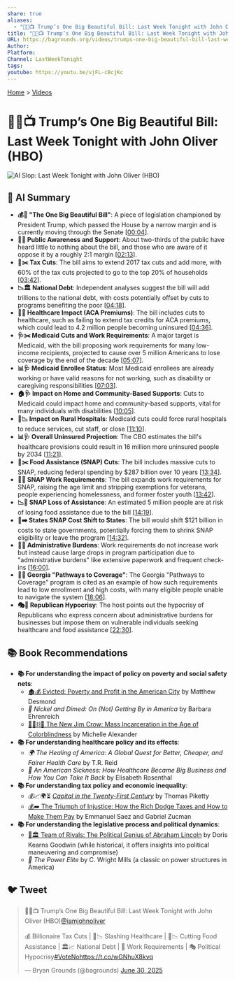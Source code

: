 ```yaml
---
share: true
aliases:
  - "🤡💵📺 Trump’s One Big Beautiful Bill: Last Week Tonight with John Oliver (HBO)"
title: "🤡💵📺 Trump’s One Big Beautiful Bill: Last Week Tonight with John Oliver (HBO)"
URL: https://bagrounds.org/videos/trumps-one-big-beautiful-bill-last-week-tonight-with-john-oliver-hbo
Author:
Platform:
Channel: LastWeekTonight
tags:
youtube: https://youtu.be/vjFL-cBcjKc
---
```

[Home](../index.md) > [Videos](./index.md)  
# 🤡💵📺 Trump’s One Big Beautiful Bill: Last Week Tonight with John Oliver (HBO)  
![AI Slop: Last Week Tonight with John Oliver (HBO)](https://youtu.be/vjFL-cBcjKc)  
  
## 🤖 AI Summary  
* **💰📜 "The One Big Beautiful Bill"**: A piece of legislation championed by President Trump, which passed the House by a narrow margin and is currently moving through the Senate \[[00:04](http://www.youtube.com/watch?v=vjFL-cBcjKc&t=4)\].  
* **📢👥 Public Awareness and Support**: About two-thirds of the public have heard little to nothing about the bill, and those who are aware of it oppose it by a roughly 2:1 margin \[[02:13](http://www.youtube.com/watch?v=vjFL-cBcjKc&t=133)\].  
* **💸✂️ Tax Cuts**: The bill aims to extend 2017 tax cuts and add more, with 60% of the tax cuts projected to go to the top 20% of households \[[03:42](http://www.youtube.com/watch?v=vjFL-cBcjKc&t=222)\].  
* **📉🏛️ National Debt**: Independent analyses suggest the bill will add trillions to the national debt, with costs potentially offset by cuts to programs benefiting the poor \[[04:18](http://www.youtube.com/watch?v=vjFL-cBcjKc&t=258)\].  
* **🏥💔 Healthcare Impact (ACA Premiums)**: The bill includes cuts to healthcare, such as failing to extend tax credits for ACA premiums, which could lead to 4.2 million people becoming uninsured \[[04:36](http://www.youtube.com/watch?v=vjFL-cBcjKc&t=276)\].  
* **🩺✂️ Medicaid Cuts and Work Requirements**: A major target is Medicaid, with the bill proposing work requirements for many low-income recipients, projected to cause over 5 million Americans to lose coverage by the end of the decade \[[05:07](http://www.youtube.com/watch?v=vjFL-cBcjKc&t=307)\].  
* **📊🩺 Medicaid Enrollee Status**: Most Medicaid enrollees are already working or have valid reasons for not working, such as disability or caregiving responsibilities \[[07:03](http://www.youtube.com/watch?v=vjFL-cBcjKc&t=423)\].  
* **🏠🩺 Impact on Home and Community-Based Supports**: Cuts to Medicaid could impact home and community-based supports, vital for many individuals with disabilities \[[10:05](http://www.youtube.com/watch?v=vjFL-cBcjKc&t=605)\].  
* **🏥📉 Impact on Rural Hospitals**: Medicaid cuts could force rural hospitals to reduce services, cut staff, or close \[[11:10](http://www.youtube.com/watch?v=vjFL-cBcjKc&t=670)\].  
* **📊🩺 Overall Uninsured Projection**: The CBO estimates the bill's healthcare provisions could result in 16 million more uninsured people by 2034 \[[11:21](http://www.youtube.com/watch?v=vjFL-cBcjKc&t=681)\].  
* **🍎✂️ Food Assistance (SNAP) Cuts**: The bill includes massive cuts to SNAP, reducing federal spending by $287 billion over 10 years \[[13:34](http://www.youtube.com/watch?v=vjFL-cBcjKc&t=814)\].  
* **💼🍎 SNAP Work Requirements**: The bill expands work requirements for SNAP, raising the age limit and stripping exemptions for veterans, people experiencing homelessness, and former foster youth \[[13:42](http://www.youtube.com/watch?v=vjFL-cBcjKc&t=822)\].  
* **📉🍎 SNAP Loss of Assistance**: An estimated 5 million people are at risk of losing food assistance due to the bill \[[14:19](http://www.youtube.com/watch?v=vjFL-cBcjKc&t=859)\].  
* **🍎➡️ States SNAP Cost Shift to States**: The bill would shift $121 billion in costs to state governments, potentially forcing them to shrink SNAP eligibility or leave the program \[[14:32](http://www.youtube.com/watch?v=vjFL-cBcjKc&t=872)\].  
* **📝💼 Administrative Burdens**: Work requirements do not increase work but instead cause large drops in program participation due to "administrative burdens" like extensive paperwork and frequent check-ins \[[16:00](http://www.youtube.com/watch?v=vjFL-cBcjKc&t=960)\].  
* **📍💼 Georgia "Pathways to Coverage"**: The Georgia "Pathways to Coverage" program is cited as an example of how such requirements lead to low enrollment and high costs, with many eligible people unable to navigate the system \[[18:06](http://www.youtube.com/watch?v=vjFL-cBcjKc&t=1086)\].  
* **🎭🤔 Republican Hypocrisy**: The host points out the hypocrisy of Republicans who express concern about administrative burdens for businesses but impose them on vulnerable individuals seeking healthcare and food assistance \[[22:30](http://www.youtube.com/watch?v=vjFL-cBcjKc&t=1350)\].  
  
## 📚 Book Recommendations  
* **📚 For understanding the impact of policy on poverty and social safety nets**:  
    * [🏚️💰 Evicted: Poverty and Profit in the American City](../books/evicted-poverty-and-profit-in-the-american-city.md) by Matthew Desmond  
    * *💼 Nickel and Dimed: On (Not) Getting By in America* by Barbara Ehrenreich  
    * [🧑🏿⛓️🙈 The New Jim Crow: Mass Incarceration in the Age of Colorblindness](../books/the-new-jim-crow-mass-incarceration-in-the-age-of-colorblindness.md) by Michelle Alexander  
* **📚 For understanding healthcare policy and its effects**:  
    * *🌍 The Healing of America: A Global Quest for Better, Cheaper, and Fairer Health Care* by T.R. Reid  
    * *🏥 An American Sickness: How Healthcare Became Big Business and How You Can Take It Back* by Elisabeth Rosenthal  
* **📚 For understanding tax policy and economic inequality**:  
    * 💰📈🌍⏳ *[Capital in the Twenty-First Century](../books/capital-in-the-twenty-first-century.md)* by Thomas Piketty  
    * [💰➡️ The Triumph of Injustice: How the Rich Dodge Taxes and How to Make Them Pay](../books/the-triumph-of-injustice-how-the-rich-dodge-taxes-and-how-to-make-them-pay.md) by Emmanuel Saez and Gabriel Zucman  
* **📚 For understanding the legislative process and political dynamics**:  
    * [🤝🏛️ Team of Rivals: The Political Genius of Abraham Lincoln](../books/team-of-rivals-the-political-genius-of-abraham-lincoln.md) by Doris Kearns Goodwin (while historical, it offers insights into political maneuvering and compromise)  
    * *👤 The Power Elite* by C. Wright Mills (a classic on power structures in America)  
  
## 🐦 Tweet  
<blockquote class="twitter-tweet" data-theme="dark"><p lang="en" dir="ltr">🤡💵📺 Trump’s One Big Beautiful Bill: Last Week Tonight with John Oliver (HBO)<a href="https://twitter.com/iamjohnoliver?ref_src=twsrc%5Etfw">@iamjohnoliver</a><br><br>💰 Billionaire Tax Cuts | 🏥📉 Slashing Healthcare | 🍎📉 Cutting Food Assistance | 🏛️📈 National Debt | 📝 Work Requirements | 🎭 Political Hypocrisy<a href="https://twitter.com/hashtag/VoteNo?src=hash&amp;ref_src=twsrc%5Etfw">#VoteNo</a><a href="https://t.co/wGNhuX8kvq">https://t.co/wGNhuX8kvq</a></p>&mdash; Bryan Grounds (@bagrounds) <a href="https://twitter.com/bagrounds/status/1939827313002389517?ref_src=twsrc%5Etfw">June 30, 2025</a></blockquote> <script async src="https://platform.twitter.com/widgets.js" charset="utf-8"></script>